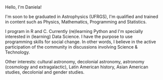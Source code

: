 Hello, I'm Daniela!  

I'm soon to be graduated in Astrophysics (UFRGS), I'm qualified and trained in content such as Physics, Mathematics, Programming and Statistics.  

I program in R and C. Currently (re)learning Python and I'm specially interested in (learning) Data Science. I have the purpose to use programming skills for social change. In other words, I believe in the active participation of the community in discussions involving Science & Technology.

Other interests: cultural astronomy, decolonial astronomy, astronomy (cosmology and extragalactic), Latin American history, Asian American studies, decolonial and gender studies. 
